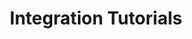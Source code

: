 ---
title: Integration Tutorials
description: Get ahead with third-party integrations on Moonbeam! Our tutorials cover everything you need to know to integrate seamlessly. Explore now and start building!
template: subsection-index-page.html
hide: 
 - toc
 - feedback
---